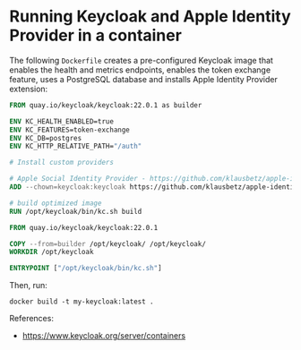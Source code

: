 # Running Keycloak and Apple Identity Provider in a container

The following `Dockerfile` creates a pre-configured Keycloak image that enables the health and metrics endpoints, 
enables the token exchange feature, uses a PostgreSQL database and installs Apple Identity Provider extension:

```Dockerfile
FROM quay.io/keycloak/keycloak:22.0.1 as builder

ENV KC_HEALTH_ENABLED=true
ENV KC_FEATURES=token-exchange
ENV KC_DB=postgres
ENV KC_HTTP_RELATIVE_PATH="/auth"

# Install custom providers

# Apple Social Identity Provider - https://github.com/klausbetz/apple-identity-provider-keycloak
ADD --chown=keycloak:keycloak https://github.com/klausbetz/apple-identity-provider-keycloak/releases/download/1.7.0/apple-identity-provider-1.7.0.jar /opt/keycloak/providers/apple-identity-provider-1.7.0.jar

# build optimized image
RUN /opt/keycloak/bin/kc.sh build 

FROM quay.io/keycloak/keycloak:22.0.1

COPY --from=builder /opt/keycloak/ /opt/keycloak/
WORKDIR /opt/keycloak

ENTRYPOINT ["/opt/keycloak/bin/kc.sh"]
```

Then, run:

```shell
docker build -t my-keycloak:latest .
```

References:

- https://www.keycloak.org/server/containers

